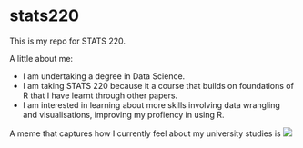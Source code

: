 # stats220
This is my repo for STATS 220. 

A little about me:

- I am undertaking a degree in Data Science.
- I am taking STATS 220 because it a course that builds on foundations of R that I have learnt through other papers.
- I am interested in learning about more skills involving data wrangling and visualisations, improving my profiency in using R.

A meme that captures how I currently feel about my university studies is ![](https://media.tenor.com/bWUeVRqW9-IAAAAi/fast-cat-cat-excited.gif)
